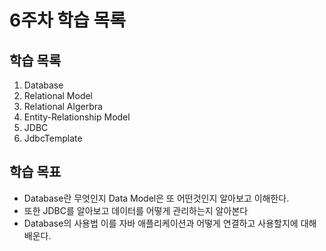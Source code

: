 # 6주차 학습 목록

## 학습 목록
1. Database
2. Relational Model
3. Relational Algerbra
4. Entity-Relationship Model
5. JDBC
6. JdbcTemplate


## 학습 목표
- Database란 무엇인지 Data Model은 또 어떤것인지 알아보고 이해한다.
- 또한 JDBC를 알아보고 데이터를 어떻게 관리하는지 알아본다
- Database의 사용법 이를 자바 애플리케이션과 어떻게 연결하고 사용할지에 대해 배운다.
